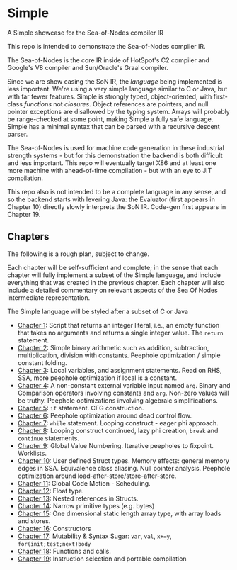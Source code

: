 # Simple
A Simple showcase for the Sea-of-Nodes compiler IR

This repo is intended to demonstrate the Sea-of-Nodes compiler IR.

The Sea-of-Nodes is the core IR inside of HotSpot's C2 compiler
and Google's V8 compiler and Sun/Oracle's Graal compiler.

Since we are show casing the SoN IR, the *language* being implemented is less
important.  We're using a very simple language similar to C or Java, but with
far fewer features.  Simple is strongly typed, object-oriented, with first-
class *functions* not *closures*.  Object references are pointers, and null
pointer exceptions are disallowed by the typing system.  Arrays will probably
be range-checked at some point, making Simple a fully safe language.  Simple
has a minimal syntax that can be parsed with a recursive descent parser.

The Sea-of-Nodes is used for machine code generation in these industrial
strength systems - but for this demonstration the backend is both difficult and
less important.  This repo will eventually target X86 and at least one more
machine with ahead-of-time compilation - but with an eye to JIT compilation.

This repo also is not intended to be a complete language in any sense, and so
the backend starts with levering Java: the Evaluator (first appears in Chapter
10) directly slowly interprets the SoN IR.  Code-gen first appears in Chapter
19.


## Chapters

The following is a rough plan, subject to change.

Each chapter will be self-sufficient and complete; in the sense that each chapter will fully implement
a subset of the Simple language, and include everything that was created in the previous chapter.
Each chapter will also include a detailed commentary on relevant aspects of the
Sea Of Nodes intermediate representation.

The Simple language will be styled after a subset of C or Java

* [Chapter 1](chapter01/README.md): Script that returns an integer literal, i.e., an empty function that takes no arguments and returns a single integer value. The `return` statement.
* [Chapter 2](chapter02/README.md): Simple binary arithmetic such as addition, subtraction, multiplication, division
  with constants. Peephole optimization / simple constant folding.
* [Chapter 3](chapter03/README.md): Local variables, and assignment statements. Read on RHS, SSA, more peephole optimization if local is a
  constant.
* [Chapter 4](chapter04/README.md): A non-constant external variable input named `arg`. Binary and Comparison operators involving constants and `arg`. Non-zero values will be truthy. Peephole optimizations involving algebraic simplifications.
* [Chapter 5](chapter05/README.md): `if` statement. CFG construction.
* [Chapter 6](chapter06/README.md): Peephole optimization around dead control flow.
* [Chapter 7](chapter07/README.md): `while` statement. Looping construct - eager phi approach.
* [Chapter 8](chapter08/README.md): Looping construct continued, lazy phi creation, `break` and `continue` statements.
* [Chapter 9](chapter09/README.md): Global Value Numbering. Iterative peepholes to fixpoint. Worklists.
* [Chapter 10](chapter10/README.md): User defined Struct types. Memory effects: general memory edges in SSA. Equivalence class aliasing. Null pointer analysis. Peephole optimization around load-after-store/store-after-store.
* [Chapter 11](chapter11/README.md): Global Code Motion - Scheduling.
* [Chapter 12](chapter12/README.md): Float type.
* [Chapter 13](chapter13/README.md): Nested references in Structs.
* [Chapter 14](chapter14/README.md): Narrow primitive types (e.g. bytes)
* [Chapter 15](chapter15/README.md): One dimensional static length array type, with array loads and stores.
* [Chapter 16](chapter16/README.md): Constructors
* [Chapter 17](chapter17/README.md): Mutability & Syntax Sugar: `var`, `val`, `x+=y`, `for(init;test;next)body`
* [Chapter 18](chapter18/README.md): Functions and calls.
* [Chapter 19](chapter19/README.md): Instruction selection and portable compilation
